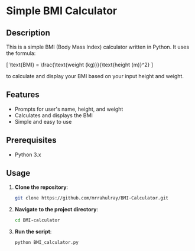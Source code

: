 # Simple BMI Calculator

## Description
This is a simple BMI (Body Mass Index) calculator written in Python. It uses the formula:

\[ \text{BMI} = \frac{\text{weight (kg)}}{\text{height (m)}^2} \]

to calculate and display your BMI based on your input height and weight.

## Features
- Prompts for user's name, height, and weight
- Calculates and displays the BMI
- Simple and easy to use

## Prerequisites
- Python 3.x

## Usage
1. **Clone the repository**:
    ```bash
    git clone https://github.com/mrrahulray/BMI-Calculator.git
    ```
2. **Navigate to the project directory**:
    ```bash
    cd BMI-calculator
    ```
3. **Run the script**:
    ```bash
    python BMI_calculator.py
    ```
